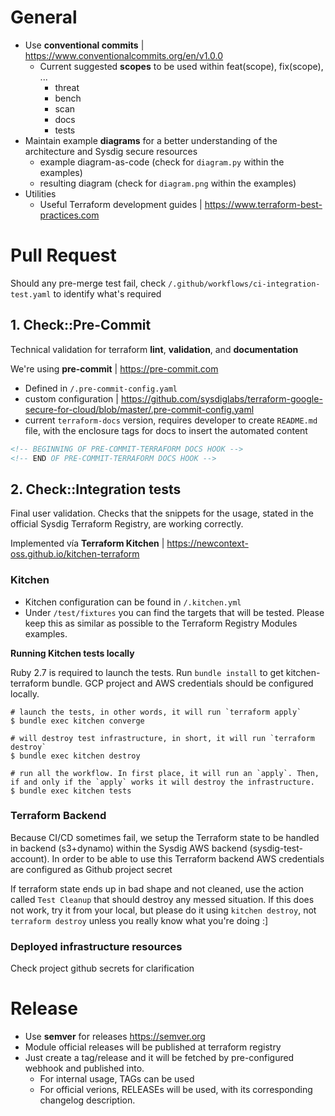 # General

- Use **conventional commits** | https://www.conventionalcommits.org/en/v1.0.0
  - Current suggested **scopes** to be used within feat(scope), fix(scope), ...
    - threat
    - bench
    - scan
    - docs
    - tests
- Maintain example **diagrams** for a better understanding of the architecture and Sysdig secure resources
  - example diagram-as-code (check for `diagram.py` within the examples)
  - resulting diagram (check for `diagram.png` within the examples)
- Utilities
  - Useful Terraform development guides | https://www.terraform-best-practices.com


# Pull Request

Should any pre-merge test fail, check `/.github/workflows/ci-integration-test.yaml` to identify what's required

## 1. Check::Pre-Commit

Technical validation for terraform **lint**, **validation**, and **documentation**

We're using **pre-commit** |  https://pre-commit.com
  - Defined in `/.pre-commit-config.yaml`
  - custom configuration | https://github.com/sysdiglabs/terraform-google-secure-for-cloud/blob/master/.pre-commit-config.yaml
  - current `terraform-docs` version, requires developer to create `README.md` file, with the enclosure tags for docs to insert the automated content
  ```markdown
  <!-- BEGINNING OF PRE-COMMIT-TERRAFORM DOCS HOOK -->
  <!-- END OF PRE-COMMIT-TERRAFORM DOCS HOOK -->
  ```

## 2. Check::Integration tests

Final user validation. Checks that the snippets for the usage, stated in the official Sysdig Terraform Registry, are working correctly.

Implemented vía **Terraform Kitchen** | https://newcontext-oss.github.io/kitchen-terraform

### Kitchen

- Kitchen configuration can be found in `/.kitchen.yml`
- Under `/test/fixtures` you can find the targets that will be tested. Please keep this as similar as possible to the Terraform Registry Modules examples.

**Running Kitchen tests locally**

Ruby 2.7 is required to launch the tests.
Run `bundle install` to get kitchen-terraform bundle.
GCP project and AWS credentials should be configured locally.
```shell
# launch the tests, in other words, it will run `terraform apply`
$ bundle exec kitchen converge

# will destroy test infrastructure, in short, it will run `terraform destroy`
$ bundle exec kitchen destroy

# run all the workflow. In first place, it will run an `apply`. Then, if and only if the `apply` works it will destroy the infrastructure.
$ bundle exec kitchen tests

```

### Terraform Backend

Because CI/CD sometimes fail, we setup the Terraform state to be handled in backend (s3+dynamo) within the Sysdig AWS backend (sysdig-test-account).
In order to be able to use this Terraform backend AWS credentials are configured as Github project secret

If terraform state ends up in bad shape and not cleaned, use the action called `Test Cleanup` that should destroy any messed situation.
If this does not work, try it from your local, but please do it using `kitchen destroy`, not `terraform destroy` unless you really know what you're doing :]

### Deployed infrastructure resources

Check project github secrets for clarification

# Release

- Use **semver** for releases https://semver.org
- Module official releases will be published at terraform registry
- Just create a tag/release and it will be  fetched by pre-configured webhook and published into.
  - For internal usage, TAGs can be used
  - For official verions, RELEASEs will be used, with its corresponding changelog description.
